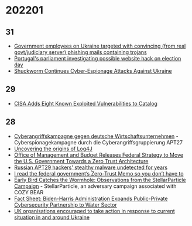 # 202201

## 31

- [Government employees on Ukraine targeted with convincing (from real govt/judiciary server) phishing mails containing trojans](https://cert.gov.ua/article/18163)
- [Portugal's parliament investigating possible website hack on election day](https://www.euronews.com/2022/01/30/portugal-s-parliament-investigating-possible-website-hack-on-election-day)
- [Shuckworm Continues Cyber-Espionage Attacks Against Ukraine](https://symantec-enterprise-blogs.security.com/blogs/threat-intelligence/shuckworm-gamaredon-espionage-ukraine)
## 29

- [CISA Adds Eight Known Exploited Vulnerabilities to Catalog](https://www.cisa.gov/uscert/ncas/current-activity/2022/01/28/cisa-adds-eight-known-exploited-vulnerabilities-catalog)
## 28

- [Cyberangriffskampagne gegen deutsche Wirtschaftsunternehmen](https://www.verfassungsschutz.de/SharedDocs/kurzmeldungen/DE/2022/2022-01-26-cyberbrief.html) - Cyberspionagekampagne durch die Cyberangriffsgruppierung APT27 
- [Uncovering the origins of Log4J](https://cyberknow.medium.com/uncovering-the-origins-of-log4j-6c9d4b5cc34b)
- [Office of Management and Budget Releases Federal Strategy to Move the U.S. Government Towards a Zero Trust Architecture](https://www.whitehouse.gov/omb/briefing-room/2022/01/26/office-of-management-and-budget-releases-federal-strategy-to-move-the-u-s-government-towards-a-zero-trust-architecture/)
- [Russian APT29 hackers' stealthy malware undetected for years](https://www.bleepingcomputer.com/news/security/russian-apt29-hackers-stealthy-malware-undetected-for-years/)
- [I read the federal government’s Zero-Trust Memo so you don’t have to](https://www.bastionzero.com/blog/i-read-the-federal-governments-zero-trust-memo-so-you-dont-have-to?utm_source=twitter&utm_medium=organic_social&utm_campaign=memo)
- [Early Bird Catches the Wormhole: Observations from the StellarParticle Campaign](https://www.crowdstrike.com/blog/observations-from-the-stellarparticle-campaign/) - StellarParticle, an adversary campaign associated with COZY BEAR
- [Fact Sheet: Biden-⁠Harris Administration Expands Public-Private Cybersecurity Partnership to Water Sector](https://www.whitehouse.gov/briefing-room/statements-releases/2022/01/27/fact-sheet-biden-harris-administration-expands-public-private-cybersecurity-partnership-to-water-sector/)
- [UK organisations encouraged to take action in response to current situation in and around Ukraine](https://www.ncsc.gov.uk/news/uk-organisations-encouraged-to-take-action-around-ukraine-situation)